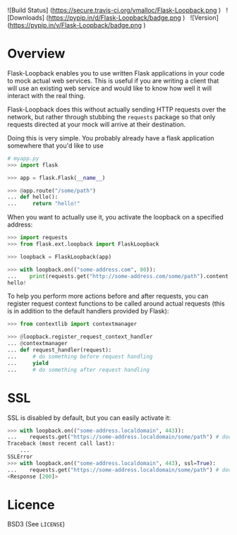 ![Build Status] (https://secure.travis-ci.org/vmalloc/Flask-Loopback.png ) &nbsp; ![Downloads] (https://pypip.in/d/Flask-Loopback/badge.png ) &nbsp; ![Version] (https://pypip.in/v/Flask-Loopback/badge.png )

Overview
========

Flask-Loopback enables you to use written Flask applications in your code to mock actual web services. This is useful if you are writing a client that will use an existing web service and would like to know how well it will interact with the real thing.

Flask-Loopback does this without actually sending HTTP requests over the network, but rather through stubbing the `requests` package so that only requests directed at your mock will arrive at their destination.

Doing this is very simple. You probably already have a flask application somewhere that you'd like to use

```python
# myapp.py
>>> import flask

>>> app = flask.Flask(__name__)

>>> @app.route("/some/path")
... def hello():
...     return "hello!"

```

When you want to actually use it, you activate the loopback on a specified address:

```python
>>> import requests
>>> from flask.ext.loopback import FlaskLoopback

>>> loopback = FlaskLoopback(app)

>>> with loopback.on(("some-address.com", 80)):
...    print(requests.get("http://some-address.com/some/path").content.decode("utf-8"))
hello!

```

To help you perform more actions before and after requests, you can register request context functions to be called around actual requests (this is in addition to the default handlers provided by Flask):

```python
>>> from contextlib import contextmanager

>>> @loopback.register_request_context_handler
... @contextmanager
... def request_handler(request):
...     # do something before request handling
...     yield
...     # do something after request handling

```

SSL
===

SSL is disabled by default, but you can easily activate it:

```python
>>> with loopback.on(("some-address.localdomain", 443)):
...    requests.get("https://some-address.localdomain/some/path") # doctest: +IGNORE_EXCEPTION_DETAIL
Traceback (most recent call last):
	...
SSLError
>>> with loopback.on(("some-address.localdomain", 443), ssl=True):
...    requests.get("https://some-address.localdomain/some/path") # doctest: +IGNORE_EXCEPTION_DETAIL
<Response [200]>

```



Licence
=======

BSD3 (See `LICENSE`)

